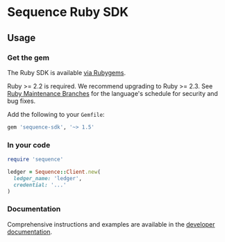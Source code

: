 # Sequence Ruby SDK

## Usage

### Get the gem

The Ruby SDK is available
[via Rubygems](https://rubygems.org/gems/sequence-sdk).

Ruby >= 2.2 is required. We recommend upgrading to Ruby >= 2.3. See
[Ruby Maintenance Branches](https://www.ruby-lang.org/en/downloads/branches/)
for the language's schedule for security and bug fixes.

Add the following to your `Gemfile`:

```ruby
gem 'sequence-sdk', '~> 1.5'
```

### In your code

```ruby
require 'sequence'

ledger = Sequence::Client.new(
  ledger_name: 'ledger',
  credential: '...'
)
```

### Documentation

Comprehensive instructions and examples are available in the
[developer documentation](https://dashboard.seq.com/docs).
